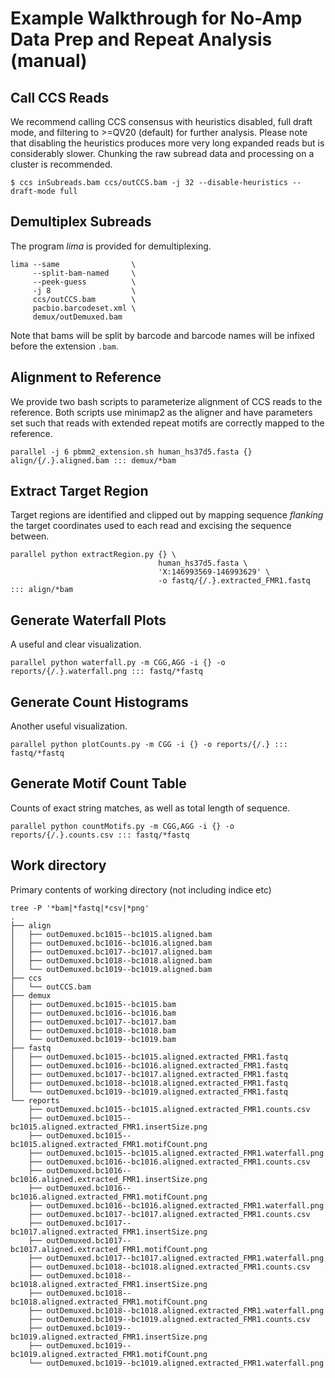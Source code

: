 # Example Walkthrough for No-Amp Data Prep and Repeat Analysis (manual)

## Call CCS Reads
We recommend calling CCS consensus with heuristics disabled, full draft mode, and filtering to >=QV20 (default) for further analysis.  Please note that disabling the heuristics produces more very long expanded reads but is considerably slower.  Chunking the raw subread data and processing on a cluster is recommended.

    $ ccs inSubreads.bam ccs/outCCS.bam -j 32 --disable-heuristics --draft-mode full

## Demultiplex Subreads
The program *lima* is provided for demultiplexing.

    lima --same                \
         --split-bam-named     \
         --peek-guess          \
         -j 8                  \
         ccs/outCCS.bam        \
         pacbio.barcodeset.xml \
         demux/outDemuxed.bam

Note that bams will be split by barcode and barcode names will be infixed before the extension `.bam`.

## Alignment to Reference
We provide two bash scripts to parameterize alignment of CCS reads to the reference.  Both scripts use minimap2 as the aligner and have parameters set such that reads with extended repeat motifs are correctly mapped to the reference.
    
    parallel -j 6 pbmm2_extension.sh human_hs37d5.fasta {} align/{/.}.aligned.bam ::: demux/*bam

## Extract Target Region
Target regions are identified and clipped out by mapping sequence *flanking* the target coordinates used to each read and excising the sequence between.

    parallel python extractRegion.py {} \
                                     human_hs37d5.fasta \
                                     'X:146993569-146993629' \
                                     -o fastq/{/.}.extracted_FMR1.fastq ::: align/*bam 

## Generate Waterfall Plots
A useful and clear visualization.

    parallel python waterfall.py -m CGG,AGG -i {} -o reports/{/.}.waterfall.png ::: fastq/*fastq

## Generate Count Histograms
Another useful visualization.

    parallel python plotCounts.py -m CGG -i {} -o reports/{/.} ::: fastq/*fastq

## Generate Motif Count Table
Counts of exact string matches, as well as total length of sequence.

    parallel python countMotifs.py -m CGG,AGG -i {} -o reports/{/.}.counts.csv ::: fastq/*fastq

## Work directory
Primary contents of working directory (not including indice etc)

    tree -P '*bam|*fastq|*csv|*png'
    .
    ├── align
    │   ├── outDemuxed.bc1015--bc1015.aligned.bam
    │   ├── outDemuxed.bc1016--bc1016.aligned.bam
    │   ├── outDemuxed.bc1017--bc1017.aligned.bam
    │   ├── outDemuxed.bc1018--bc1018.aligned.bam
    │   └── outDemuxed.bc1019--bc1019.aligned.bam
    ├── ccs
    │   └── outCCS.bam
    ├── demux
    │   ├── outDemuxed.bc1015--bc1015.bam
    │   ├── outDemuxed.bc1016--bc1016.bam
    │   ├── outDemuxed.bc1017--bc1017.bam
    │   ├── outDemuxed.bc1018--bc1018.bam
    │   └── outDemuxed.bc1019--bc1019.bam
    ├── fastq
    │   ├── outDemuxed.bc1015--bc1015.aligned.extracted_FMR1.fastq
    │   ├── outDemuxed.bc1016--bc1016.aligned.extracted_FMR1.fastq
    │   ├── outDemuxed.bc1017--bc1017.aligned.extracted_FMR1.fastq
    │   ├── outDemuxed.bc1018--bc1018.aligned.extracted_FMR1.fastq
    │   └── outDemuxed.bc1019--bc1019.aligned.extracted_FMR1.fastq
    └── reports
        ├── outDemuxed.bc1015--bc1015.aligned.extracted_FMR1.counts.csv
        ├── outDemuxed.bc1015--bc1015.aligned.extracted_FMR1.insertSize.png
        ├── outDemuxed.bc1015--bc1015.aligned.extracted_FMR1.motifCount.png
        ├── outDemuxed.bc1015--bc1015.aligned.extracted_FMR1.waterfall.png
        ├── outDemuxed.bc1016--bc1016.aligned.extracted_FMR1.counts.csv
        ├── outDemuxed.bc1016--bc1016.aligned.extracted_FMR1.insertSize.png
        ├── outDemuxed.bc1016--bc1016.aligned.extracted_FMR1.motifCount.png
        ├── outDemuxed.bc1016--bc1016.aligned.extracted_FMR1.waterfall.png
        ├── outDemuxed.bc1017--bc1017.aligned.extracted_FMR1.counts.csv
        ├── outDemuxed.bc1017--bc1017.aligned.extracted_FMR1.insertSize.png
        ├── outDemuxed.bc1017--bc1017.aligned.extracted_FMR1.motifCount.png
        ├── outDemuxed.bc1017--bc1017.aligned.extracted_FMR1.waterfall.png
        ├── outDemuxed.bc1018--bc1018.aligned.extracted_FMR1.counts.csv
        ├── outDemuxed.bc1018--bc1018.aligned.extracted_FMR1.insertSize.png
        ├── outDemuxed.bc1018--bc1018.aligned.extracted_FMR1.motifCount.png
        ├── outDemuxed.bc1018--bc1018.aligned.extracted_FMR1.waterfall.png
        ├── outDemuxed.bc1019--bc1019.aligned.extracted_FMR1.counts.csv
        ├── outDemuxed.bc1019--bc1019.aligned.extracted_FMR1.insertSize.png
        ├── outDemuxed.bc1019--bc1019.aligned.extracted_FMR1.motifCount.png
        └── outDemuxed.bc1019--bc1019.aligned.extracted_FMR1.waterfall.png
